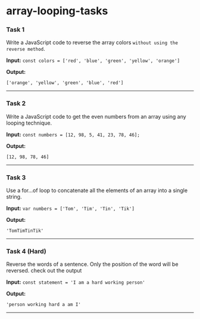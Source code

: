 # array-looping-tasks

### Task 1

Write a JavaScript code to reverse the array colors `without using the reverse method`.

**Input:**
`const colors = ['red', 'blue', 'green', 'yellow', 'orange']`

**Output:**

`['orange', 'yellow', 'green', 'blue', 'red']`

---

### Task 2

Write a JavaScript code to get the even numbers from an array using any looping technique.

**Input:**
`const numbers = [12, 98, 5, 41, 23, 78, 46];`

**Output:**

`[12, 98, 78, 46]`

---


### Task 3

Use a for...of loop to concatenate all the elements of an array into a single string.

**Input:**
`var numbers = ['Tom', 'Tim', 'Tin', 'Tik']`

**Output:**

`'TomTimTinTik'`

---

### Task 4 (Hard)

Reverse the words of a sentence. Only the position of the word will be reversed. check out the output

**Input:**
`const statement = 'I am a hard working person'`

**Output:**

`'person working hard a am I'`

---
